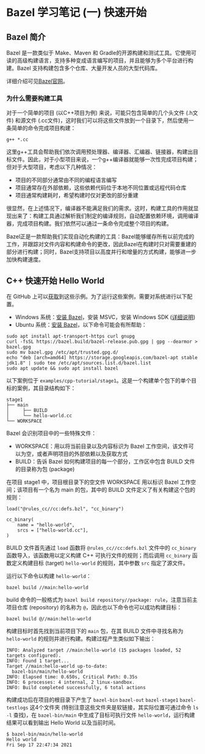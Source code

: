 # Bazel 学习笔记 (一) 快速开始

## Bazel 简介

Bazel 是一款类似于 Make、Maven 和 Gradle的开源构建和测试工具。它使用可读的高级构建语言，支持多种变成语言编写的项目，并且能够为多个平台进行构建。Bazel 支持构建包含多个仓库、大量开发人员的大型代码库。

详细介绍可见[Bazel官网](https://link.zhihu.com/?target=https%3A//bazel.build/)。

### 为什么需要构建工具

对于一个简单的项目 (以C++项目为例) 来说，可能只包含简单的几个头文件 (.h文件) 和源文件 (.cc文件)，这时我们可以将这些文件放到一个目录下，然后使用一条简单的命令完成项目构建：

```text
g++ *.cc
```

这里g++工具会帮助我们依次调用预处理器、编译器、汇编器、链接器，构建出目标文件。因此，对于小型项目来说，一个g++编译器就能够一次性完成项目构建；但对于大型项目，考虑以下几种情况：

- 项目的不同部分通常由不同的编程语言编写
- 项目通常存在外部依赖，这些依赖代码位于本地不同位置或远程代码仓库
- 项目通常构建耗时，希望构建时仅对更改的部分重建

很显然，在上述情况下，编译器不能满足我们的需求。这时，构建工具的作用就显现出来了：构建工具通过解析我们制定的编译规则，自动配置依赖环境，调用编译器，完成项目构建。我们依然可以通过一条命令完成整个项目的构建。

Bazel正是一款帮助我们实现自动化构建的工具：Bazel能够缓存所有以前完成的工作，并跟踪对文件内容和构建命令的更改，因此Bazel在构建时只对需要重建的部分进行构建；同时，Bazel支持项目以高度并行和增量的方式构建，能够进一步加快构建速度。

## C++ 快速开始 Hello World

在 GitHub 上可以[获取](https://link.zhihu.com/?target=https%3A//github.com/bazelbuild/examples)到这些示例。为了运行这些案例，需要对系统进行以下配置。

- Windows 系统：[安装 Bazel](https://link.zhihu.com/?target=https%3A//docs.bazel.build/versions/main/install-windows.html)，安装 MSVC，安装 Windows SDK ([详细说明](https://link.zhihu.com/?target=https%3A//docs.bazel.build/versions/main/windows.html))
- Ubuntu 系统：[安装 Bazel](https://link.zhihu.com/?target=https%3A//docs.bazel.build/versions/main/install-ubuntu.html)，以下命令可能会有所帮助：

```text
sudo apt install apt-transport-https curl gnupg
curl -fsSL https://bazel.build/bazel-release.pub.gpg | gpg --dearmor > bazel.gpg
sudo mv bazel.gpg /etc/apt/trusted.gpg.d/
echo "deb [arch=amd64] https://storage.googleapis.com/bazel-apt stable jdk1.8" | sudo tee /etc/apt/sources.list.d/bazel.list
sudo apt update && sudo apt install bazel
```

以下案例位于 `examples/cpp-tutorial/stage1`。这是一个构建单个包下的单个目标的案例，其目录结构如下：

```text
stage1
├── main
│     ├── BUILD
│     └── hello-world.cc
└── WORKSPACE
```

Bazel 会识别项目中的一些特殊文件：

- WORKSPACE：用以将当前目录以及内容标识为 Bazel 工作空间，该文件可以为空，或者声明项目的外部依赖以及获取方式
- BUILD：告诉 Bazel 如何构建项目的每一个部分，工作区中包含 BUILD 文件的目录称为包 (package)

在项目 stage1 中，项目根目录下的空文件 WORKSPACE 用以标识 Bazel 工作空间；该项目有一个名为 main 的包，其中的 BUILD 文件定义了有关构建这个包的规则：

```text
load("@rules_cc//cc:defs.bzl", "cc_binary")

cc_binary(
    name = "hello-world",
    srcs = ["hello-world.cc"],
)
```

BUILD 文件首先通过 `load` 函数将 `@rules_cc//cc:defs.bzl` 文件中的 `cc_binary` 函数导入，该函数用以定义构建 C++ 可执行文件的规则；而后调用 `cc_binary` 函数定义构建目标 (target) `hello-world` 的规则，其中参数 `src` 指定了源文件。

运行以下命令以构建 `hello-world`：

```text
bazel build //main:hello-world
```

build 命令的一般格式为 `bazel build repository//package: rule`，注意当前主项目仓库 (repository) 的名称为 `@`，因此也以下命令也可以成功构建目标：

```text
bazel build @//main:hello-world
```

构建目标时首先找到当前项目下的 `main` 包，在其 BUILD 文件中寻找名称为 `hello-world` 的规则并进行构建。构建过程产生类似如下输出：

```text
INFO: Analyzed target //main:hello-world (15 packages loaded, 52 targets configured).
INFO: Found 1 target...
Target //main:hello-world up-to-date:
  bazel-bin/main/hello-world
INFO: Elapsed time: 0.650s, Critical Path: 0.35s
INFO: 6 processes: 4 internal, 2 linux-sandbox.
INFO: Build completed successfully, 6 total actions
```

构建成功后在项目的根目录下产生了 `bazel-bin` `bazel-out` `bazel-stage1` `bazel-testlogs` 这4个文件夹 (特别注意这些文件夹是软链接，其实际位置可通过命令 `ls -l` 查找)，在 `bazel-bin/main` 中生成了目标可执行文件 `hello-world`，运行构建结果可以看到输出 Hello World 以及当前时间。

```text
$ bazel-bin/main/hello-world
Hello world
Fri Sep 17 22:47:34 2021
```
